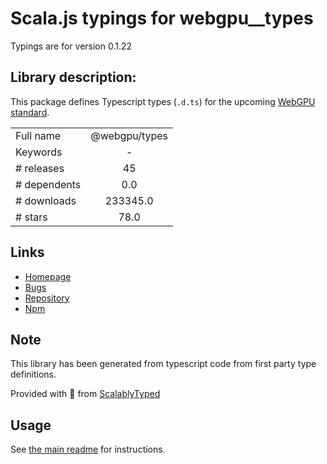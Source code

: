 
# Scala.js typings for webgpu__types

Typings are for version 0.1.22

## Library description:
This package defines Typescript types (`.d.ts`) for the upcoming [WebGPU standard](https://github.com/gpuweb/gpuweb/wiki/Implementation-Status).

|                    |                 |
| ------------------ | :-------------: |
| Full name          | @webgpu/types |
| Keywords           | - |
| # releases         | 45 |
| # dependents       | 0.0 |
| # downloads        | 233345.0 |
| # stars            | 78.0 |

## Links
- [Homepage](https://github.com/gpuweb/types)
- [Bugs](https://github.com/gpuweb/types/issues)
- [Repository](https://github.com/gpuweb/types)
- [Npm](https://www.npmjs.com/package/%40webgpu%2Ftypes)
    


## Note
This library has been generated from typescript code from first party type definitions.

Provided with :purple_heart: from [ScalablyTyped](https://github.com/oyvindberg/ScalablyTyped)

## Usage
See [the main readme](../../readme.md) for instructions.


